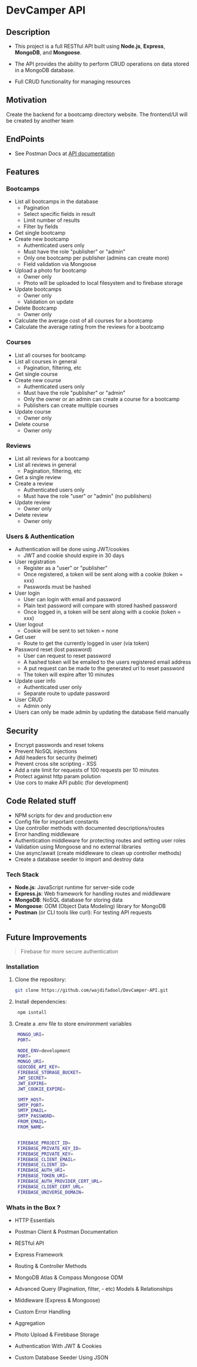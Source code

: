 # DevCamper API

## Description

- This project is a full RESTful API built using
  **Node.js**, **Express**, **MongoDB**, and **Mongoose**.

- The API provides the ability to perform CRUD operations on data stored in a MongoDB database.

- Full CRUD functionality for managing resources

## Motivation

Create the backend for a bootcamp directory website. The frontend/UI will be created by another team

## EndPoints

- See Postman Docs at [API documentation](https://documenter.getpostman.com/view/3905853/2sAY4uBNnX)

## Features

### Bootcamps

- List all bootcamps in the database
  - Pagination
  - Select specific fields in result
  - Limit number of results
  - Filter by fields
- Get single bootcamp
- Create new bootcamp
  - Authenticated users only
  - Must have the role "publisher" or "admin"
  - Only one bootcamp per publisher (admins can create more)
  - Field validation via Mongoose
- Upload a photo for bootcamp
  - Owner only
  - Photo will be uploaded to local filesystem and to firebase storage
- Update bootcamps
  - Owner only
  - Validation on update
- Delete Bootcamp
  - Owner only
- Calculate the average cost of all courses for a bootcamp
- Calculate the average rating from the reviews for a bootcamp

### Courses

- List all courses for bootcamp
- List all courses in general
  - Pagination, filtering, etc
- Get single course
- Create new course
  - Authenticated users only
  - Must have the role "publisher" or "admin"
  - Only the owner or an admin can create a course for a bootcamp
  - Publishers can create multiple courses
- Update course
  - Owner only
- Delete course
  - Owner only

### Reviews

- List all reviews for a bootcamp
- List all reviews in general
  - Pagination, filtering, etc
- Get a single review
- Create a review
  - Authenticated users only
  - Must have the role "user" or "admin" (no publishers)
- Update review
  - Owner only
- Delete review
  - Owner only

### Users & Authentication

- Authentication will be done using JWT/cookies
  - JWT and cookie should expire in 30 days
- User registration
  - Register as a "user" or "publisher"
  - Once registered, a token will be sent along with a cookie (token = xxx)
  - Passwords must be hashed
- User login
  - User can login with email and password
  - Plain text password will compare with stored hashed password
  - Once logged in, a token will be sent along with a cookie (token = xxx)
- User logout
  - Cookie will be sent to set token = none
- Get user
  - Route to get the currently logged in user (via token)
- Password reset (lost password)
  - User can request to reset password
  - A hashed token will be emailed to the users registered email address
  - A put request can be made to the generated url to reset password
  - The token will expire after 10 minutes
- Update user info
  - Authenticated user only
  - Separate route to update password
- User CRUD
  - Admin only
- Users can only be made admin by updating the database field manually

## Security

- Encrypt passwords and reset tokens
- Prevent NoSQL injections
- Add headers for security (helmet)
- Prevent cross site scripting - XSS
- Add a rate limit for requests of 100 requests per 10 minutes
- Protect against http param polution
- Use cors to make API public (for development)

## Code Related stuff

- NPM scripts for dev and production env
- Config file for important constants
- Use controller methods with documented descriptions/routes
- Error handling middleware
- Authentication middleware for protecting routes and setting user roles
- Validation using Mongoose and no external libraries
- Use async/await (create middleware to clean up controller methods)
- Create a database seeder to import and destroy data

### Tech Stack

- **Node.js**: JavaScript runtime for server-side code
- **Express.js**: Web framework for handling routes and middleware
- **MongoDB**: NoSQL database for storing data
- **Mongoose**: ODM (Object Data Modeling) library for MongoDB
- **Postman** (or CLI tools like curl): For testing API requests
-

## Future Improvements

> Firebase for more secure authentication

### Installation

1. Clone the repository:

   ```bash
   git clone https://github.com/wajdifadool/DevCamper-API.git
   ```

2. Install dependencies:

   ```bash
    npm isntall
   ```

3. Create a .env file to store environment variables

   ```bash
    MONGO_URI=
    PORT=

    NODE_ENV=development
    PORT=
    MONGO_URI=
    GEOCODE_API_KEY=
    FIREBASE_STORAGE_BUCKET=
    JWT_SECRET=
    JWT_EXPIRE=
    JWT_COOKIE_EXPIRE=

    SMTP_HOST=
    SMTP_PORT=
    SMTP_EMAIL=
    SMTP_PASSWORD=
    FROM_EMAIL=
    FROM_NAME=


    FIREBASE_PROJECT_ID=
    FIREBASE_PRIVATE_KEY_ID=
    FIREBASE_PRIVATE_KEY=
    FIREBASE_CLIENT_EMAIL=
    FIREBASE_CLIENT_ID=
    FIREBASE_AUTH_URI=
    FIREBASE_TOKEN_URI=
    FIREBASE_AUTH_PROVIDER_CERT_URL=
    FIREBASE_CLIENT_CERT_URL=
    FIREBASE_UNIVERSE_DOMAIN=

   ```

### Whats in the Box ?

- HTTP Essentials
- Postman Client & Postman Documentation
- RESTful API
- Express Framework
- Routing & Controller Methods
- MongoDB Atlas & Compass Mongoose ODM
- Advanced Query (Pagination, filter, - etc) Models & Relationships

- Middleware (Express & Mongoose)

<!-- - Geocoding -->

- Custom Error Handling

<!-- - User Roles & Permissions -->

- Aggregation

- Photo Upload & Firebbase Storage

- Authentication With JWT & Cookies

<!-- - Emailing Password Reset Tokens -->

- Custom Database Seeder Using JSON

<!-- - Files Password & Token Hashing -->
<!-- - Security: NoSQL Injection, XSS, etc - Creating Documentation -->
<!-- - Deployment With PM2, NGINX, SSL -->
